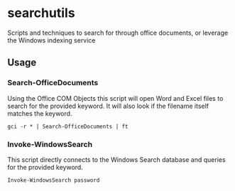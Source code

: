 # searchutils
Scripts and techniques to search for through office documents, or leverage the Windows indexing service

## Usage

### Search-OfficeDocuments
Using the Office COM Objects this script will open Word and Excel files to search for the provided keyword. It will also look if the filename itself matches the keyword.

```
gci -r * | Search-OfficeDocuments | ft
```


### Invoke-WindowsSearch

This script directly connects to the Windows Search database and queries for the provided keyword.

```
Invoke-WindowsSearch password
```
